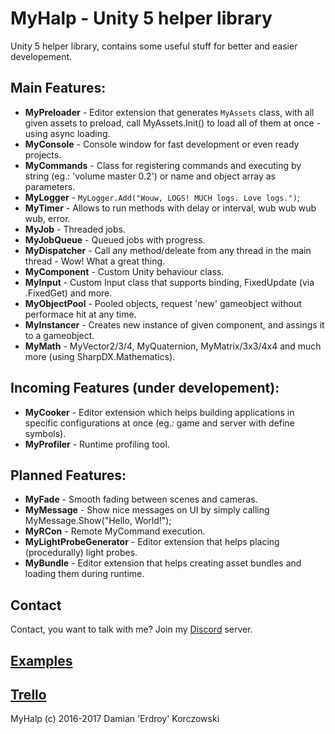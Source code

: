 # MyHalp - Unity 5 helper library
Unity 5 helper library, contains some useful stuff for better and easier developement.

## Main Features:
 - **MyPreloader** - Editor extension that generates `MyAssets` class, with all given assets to preload, call MyAssets.Init() to load all of them at once - using async loading.
 - **MyConsole** - Console window for fast development or even ready projects.
 - **MyCommands** - Class for registering commands and executing by string (eg.: 'volume master 0.2') or name and object array as parameters.
 - **MyLogger** - `MyLogger.Add("Wouw, LOGS! MUCH logs. Love logs.")`;
 - **MyTimer** - Allows to run methods with delay or interval, wub wub wub wub, error.
 - **MyJob** - Threaded jobs.
 - **MyJobQueue** - Queued jobs with progress.
 - **MyDispatcher** - Call any method/deleate from any thread in the main thread - Wow! What a great thing.
 - **MyComponent** - Custom Unity behaviour class.
 - **MyInput** - Custom Input class that supports binding, FixedUpdate (via .FixedGet) and more.
 - **MyObjectPool** - Pooled objects, request 'new' gameobject without performace hit at any time.
 - **MyInstancer** - Creates new instance of given component, and assings it to a gameobject.
 - **MyMath** - MyVector2/3/4, MyQuaternion, MyMatrix/3x3/4x4 and much more (using SharpDX.Mathematics).

## Incoming Features (under developement):
 - **MyCooker** - Editor extension which helps building applications in specific configurations at once (eg.: game and server with define symbols). 
 - **MyProfiler** - Runtime profiling tool.
 
## Planned Features:
 - **MyFade** - Smooth fading between scenes and cameras.
 - **MyMessage** - Show nice messages on UI by simply calling MyMessage.Show("Hello, World!");
 - **MyRCon** - Remote MyCommand execution.
 - **MyLightProbeGenerator** - Editor extension that helps placing (procedurally) light probes.
 - **MyBundle** - Editor extension that helps creating asset bundles and loading them during runtime.

## Contact
Contact, you want to talk with me? Join my [Discord](https://discord.gg/ybJaGtb) server.

## [Examples](https://github.com/Erdroy/MyHalpExamples)

## [Trello](https://trello.com/b/2FMBpoOG/myhalp)

MyHalp (c) 2016-2017 Damian 'Erdroy' Korczowski

